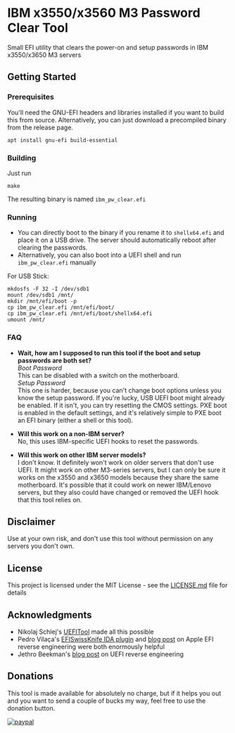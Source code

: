 # IBM x3550/x3560 M3 Password Clear Tool

Small EFI utility that clears the power-on and setup passwords in IBM x3550/x3650 M3 servers

## Getting Started

### Prerequisites

You'll need the GNU-EFI headers and libraries installed if you want to build this from source. Alternatively, you can just download a precompiled binary from the release page.
```
apt install gnu-efi build-essential
```

### Building

Just run
```
make
```
The resulting binary is named `ibm_pw_clear.efi`

### Running

* You can directly boot to the binary if you rename it to `shellx64.efi` and place it on a USB drive. The server should automatically reboot after clearing the passwords.
* Alternatively, you can also boot into a UEFI shell and run `ibm_pw_clear.efi` manually

For USB Stick:
```
mkdosfs -F 32 -I /dev/sdb1
mount /dev/sdb1 /mnt/
mkdir /mnt/efi/boot -p
cp ibm_pw_clear.efi /mnt/efi/boot/
cp ibm_pw_clear.efi /mnt/efi/boot/shellx64.efi
umount /mnt/
```

### FAQ

* **Wait, how am I supposed to run this tool if the boot and setup passwords are both set?**  
*Boot Password*  
This can be disabled with a switch on the motherboard.  
*Setup Password*  
This one is harder, because you can't change boot options unless you know the setup password. If you're lucky, USB UEFI boot might already be enabled. If it isn't, you can try resetting the CMOS settings. PXE boot is enabled in the default settings, and it's relatively simple to PXE boot an EFI binary (either a shell or this tool).

* **Will this work on a non-IBM server?**  
No, this uses IBM-specific UEFI hooks to reset the passwords.

* **Will this work on other IBM server models?**  
I don't know. It definitely won't work on older servers that don't use UEFI. It might work on other M3-series servers, but I can only be sure it works on the x3550 and x3650 models because they share the same motherboard. It's possible that it could work on newer IBM/Lenovo servers, but they also could have changed or removed the UEFI hook that this tool relies on.

## Disclaimer

Use at your own risk, and don't use this tool without permission on any servers you don't own.

## License

This project is licensed under the MIT License - see the [LICENSE.md](LICENSE.md) file for details

## Acknowledgments

* Nikolaj Schlej's [UEFITool](https://github.com/LongSoft/UEFITool) made all this possible
* Pedro Vilaça's [EFISwissKnife IDA plugin](https://github.com/gdbinit/EFISwissKnife) and [blog post](https://reverse.put.as/2016/06/25/apple-efi-firmware-passwords-and-the-scbo-myth/) on Apple EFI reverse engineering were both enormously helpful
* Jethro Beekman's [blog post](https://jbeekman.nl/blog/2015/03/reverse-engineering-uefi-firmware/) on UEFI reverse engineering

## Donations

This tool is made available for absolutely no charge, but if it helps you out and you want to send a couple of bucks my way, feel free to use the donation button.

[![paypal](https://www.paypalobjects.com/en_US/i/btn/btn_donateCC_LG.gif)](https://www.paypal.com/cgi-bin/webscr?cmd=_s-xclick&hosted_button_id=AAY5Q8QSLN9RL&source=url)
